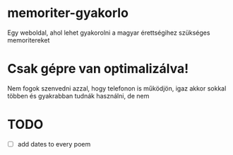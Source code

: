 # memoriter-gyakorlo

Egy weboldal, ahol lehet gyakorolni a magyar érettségihez szükséges memoritereket

# Csak gépre van optimalizálva!

Nem fogok szenvedni azzal, hogy telefonon is működjön, igaz akkor sokkal többen és gyakrabban tudnák használni, de nem

# TODO

- [ ] add dates to every poem

